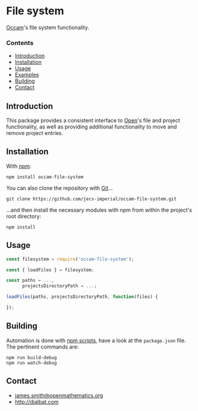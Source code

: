 # File system

[Occam](https://github.com/jecs-imperial/occam)'s file system functionality.

### Contents

- [Introduction](#introduction)
- [Installation](#installation)
- [Usage](#usage)
- [Examples](#examples)
- [Building](#building)
- [Contact](#contact)

## Introduction

This package provides a consistent interface to [Open](https://github.com/jecs-imperial/occam-open-cli)'s file and project functionality, as well as providing additional functionality to move and remove project entries.

## Installation

With [npm](https://www.npmjs.com/):

    npm install occam-file-system

You can also clone the repository with [Git](https://git-scm.com/)...

    git clone https://github.com/jecs-imperial/occam-file-system.git

...and then install the necessary modules with npm from within the project's root directory:

    npm install

## Usage

```js
const filesystem = require('occam-file-system');

const { loadFiles } = filesystem;

const paths = ...,
      projectsDirectoryPath = ...;

loadFiles(paths, projectsDirectoryPath, function(files) {

});
```

## Building

Automation is done with [npm scripts](https://docs.npmjs.com/misc/scripts), have a look at the `package.json` file. The pertinent commands are:

    npm run build-debug
    npm run watch-debug

## Contact

* james.smith@openmathematics.org
* http://djalbat.com
